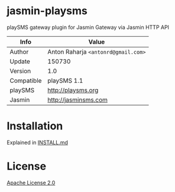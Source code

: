 # jasmin-playsms

playSMS gateway plugin for Jasmin Gateway via Jasmin HTTP API

Info       | Value
---------- | ---------------------------------
Author     | Anton Raharja `<antonrd@gmail.com>`
Update     | 150730
Version    | 1.0
Compatible | playSMS 1.1
playSMS    | http://playsms.org
Jasmin     | http://jasminsms.com

# Installation

Explained in [INSTALL.md](INSTALL.md)

# License

[Apache License 2.0](LICENSE)
